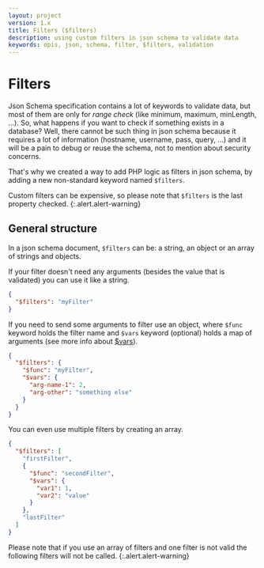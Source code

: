 ```yaml
---
layout: project
version: 1.x
title: Filters ($filters)
description: using custom filters in json schema to validate data
keywords: opis, json, schema, filter, $filters, validation
---
```


# Filters

Json Schema specification contains a lot of keywords to validate data,
but most of them are only for _range check_ (like minimum, maximum, minLength, ...).
So, what happens if you want to check if something exists in a database?
Well, there cannot be such thing in json schema because it requires a lot 
of information (hostname, username, pass, query, ...) and it will be a pain
to debug or reuse the schema, not to mention about security concerns.

That's why we created a way to add PHP logic as filters in json schema, 
by adding a new non-standard keyword named `$filters`.

Custom filters can be expensive, so please note that `$filters` is the
last property checked.
{:.alert.alert-warning}

## General structure

In a json schema document, `$filters` can be: 
a string, an object or an array of strings and objects.

If your filter doesn't need any arguments (besides the value that is validated)
you can use it like a string.

```json
{
  "$filters": "myFilter"
}
```

If you need to send some arguments to filter use an object,
where `$func` keyword holds the filter name and `$vars` keyword (optional) holds
a map of arguments (see more info about [$vars](variables.html)).

```json
{
  "$filters": {
    "$func": "myFilter",
    "$vars": {
      "arg-name-1": 2,
      "arg-other": "something else" 
    }
  }
}
```

You can even use multiple filters by creating an array.

```json
{
  "$filters": [
    "firstFilter", 
    {
      "$func": "secondFilter",
      "$vars": {
        "var1": 1,
        "var2": "value"
      }
    },
    "lastFilter"
  ]
}
```

Please note that if you use an array of filters and one filter is not
valid the following filters will not be called.
{:.alert.alert-warning}
